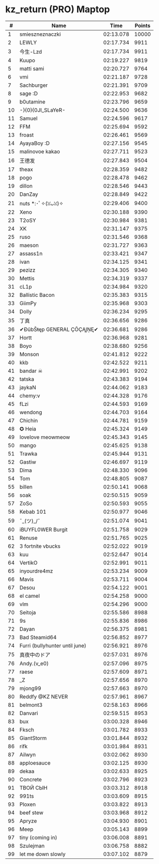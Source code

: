 # kz_return (PRO) Maptop

|  # | Name | Time | Points |
|-------------- | -------------- | -------------- | -------------- | 
| 1 | smieszneznaczki | 02:13.078 | 10000 | 
| 2 | LEWLY | 02:17.734 | 9911 | 
| 3 | 今生-Lzd | 02:17.734 | 9911 | 
| 4 | Kuupo | 02:19.227 | 9819 | 
| 5 | matti sami | 02:20.727 | 9764 | 
| 6 | vmi | 02:21.187 | 9728 | 
| 7 | Sachburger | 02:21.391 | 9709 | 
| 8 | sage :D | 02:22.953 | 9682 | 
| 9 | b0utamine | 02:23.796 | 9659 | 
| 10 | -}{0}{0JI_SLaYeR- | 02:24.500 | 9636 | 
| 11 | Samuel | 02:24.596 | 9617 | 
| 12 | FFM | 02:25.694 | 9592 | 
| 13 | froast | 02:26.461 | 9569 | 
| 14 | AyayaBoy :D | 02:27.156 | 9545 | 
| 15 | malinovoe kakao | 02:27.711 | 9523 | 
| 16 | 王德发 | 02:27.843 | 9504 | 
| 17 | theax | 02:28.359 | 9482 | 
| 18 | pogo | 02:28.478 | 9462 | 
| 19 | dillon | 02:28.546 | 9443 | 
| 20 | DanZay | 02:28.849 | 9422 | 
| 21 | nuts *:･ﾟ✧(ꈍᴗꈍ)✧ | 02:29.406 | 9400 | 
| 22 | Xeno | 02:30.188 | 9390 | 
| 23 | T2oSY | 02:30.984 | 9381 | 
| 24 | XK | 02:31.147 | 9375 | 
| 25 | ruso | 02:31.546 | 9368 | 
| 26 | maeson | 02:31.727 | 9363 | 
| 27 | assass1n | 02:33.421 | 9347 | 
| 28 | ivan | 02:34.125 | 9341 | 
| 29 | pezizz | 02:34.305 | 9340 | 
| 30 | Mettis | 02:34.319 | 9337 | 
| 31 | cL1p | 02:34.984 | 9320 | 
| 32 | Ballistic Bacon | 02:35.383 | 9315 | 
| 33 | GiimPy | 02:35.968 | 9303 | 
| 34 | Dolly | 02:36.234 | 9295 | 
| 35 | 丁真 | 02:36.656 | 9286 | 
| 36 | ✔ĐûbŠŧęp GENERAL ÇŌÇĄĮŅĘ✔ | 02:36.681 | 9286 | 
| 37 | Hortt | 02:36.968 | 9281 | 
| 38 | Boyo | 02:38.680 | 9256 | 
| 39 | Monson | 02:41.812 | 9222 | 
| 40 | kkb | 02:42.522 | 9211 | 
| 41 | bandar ☠ | 02:42.991 | 9202 | 
| 42 | tatska | 02:43.383 | 9194 | 
| 43 | jaykaN | 02:44.062 | 9183 | 
| 44 | chemy:v | 02:44.328 | 9176 | 
| 45 | fLzi | 02:44.593 | 9169 | 
| 46 | wendong | 02:44.703 | 9164 | 
| 47 | Chichin | 02:44.781 | 9159 | 
| 48 | ✪ Heia | 02:45.324 | 9149 | 
| 49 | lovelove meowmeow | 02:45.343 | 9145 | 
| 50 | mango | 02:45.625 | 9138 | 
| 51 | Trawka | 02:45.944 | 9131 | 
| 52 | Gastiw | 02:46.697 | 9119 | 
| 53 | Dima | 02:48.330 | 9096 | 
| 54 | Tom | 02:48.805 | 9087 | 
| 55 | billen | 02:50.141 | 9068 | 
| 56 | soak | 02:50.515 | 9059 | 
| 57 | ZoSo | 02:50.593 | 9055 | 
| 58 | Kebab 101 | 02:50.977 | 9046 | 
| 59 | ¯\_(ツ)_/¯ | 02:51.074 | 9041 | 
| 60 | iBUYFL0WER Burgit | 02:51.758 | 9029 | 
| 61 | Renuse | 02:51.765 | 9025 | 
| 62 | 3 fortnite vbucks | 02:52.022 | 9019 | 
| 63 | kuu | 02:52.647 | 9014 | 
| 64 | VertikO | 02:52.991 | 9011 | 
| 65 | inyourdre4mz | 02:53.234 | 9009 | 
| 66 | Mavis | 02:53.711 | 9004 | 
| 67 | Desou | 02:54.122 | 9001 | 
| 68 | el camel | 02:54.258 | 9000 | 
| 69 | vlm | 02:54.296 | 9000 | 
| 70 | Seitoja | 02:55.586 | 8988 | 
| 71 | 9s | 02:55.836 | 8986 | 
| 72 | Dayan | 02:56.375 | 8981 | 
| 73 | Bad Steamid64 | 02:56.852 | 8977 | 
| 74 | Furri (bullyhunter until june) | 02:56.921 | 8976 | 
| 75 | 真夜中のドア | 02:57.031 | 8976 | 
| 76 | Andy.(v_e0) | 02:57.096 | 8975 | 
| 77 | raese | 02:57.609 | 8971 | 
| 78 | _Z | 02:57.656 | 8970 | 
| 79 | mjong99 | 02:57.663 | 8970 | 
| 80 | Reddfy @KZ NEVER | 02:57.961 | 8967 | 
| 81 | belmont3 | 02:58.163 | 8966 | 
| 82 | Danvari | 02:59.515 | 8953 | 
| 83 | bux | 03:00.328 | 8946 | 
| 84 | Fksch | 03:01.782 | 8933 | 
| 85 | GiantStorm | 03:01.844 | 8932 | 
| 86 | rifk | 03:01.984 | 8931 | 
| 87 | Ailwyn | 03:02.062 | 8930 | 
| 88 | apploesauce | 03:02.125 | 8930 | 
| 89 | dekaa | 03:02.633 | 8925 | 
| 90 | Concrete | 03:02.796 | 8923 | 
| 91 | ТВОЙ СЫН | 03:03.312 | 8918 | 
| 92 | 991ts | 03:03.609 | 8915 | 
| 93 | Ploxen | 03:03.822 | 8913 | 
| 94 | beef stew | 03:03.968 | 8912 | 
| 95 | Apryze | 03:04.930 | 8901 | 
| 96 | Meep | 03:05.143 | 8899 | 
| 97 | tiny (coming in) | 03:06.008 | 8891 | 
| 98 | Szulejman | 03:06.758 | 8882 | 
| 99 | let me down slowly | 03:07.102 | 8879 | 

